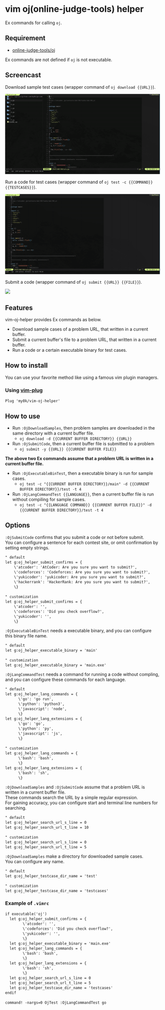 # vim oj(online-judge-tools) helper

Ex commands for calling `oj`.

## Requirement

- [online-judge-tools/oj](https://github.com/online-judge-tools/oj)

Ex commands are not defined if `oj` is not executable.

## Screencast

Download sample test cases (wrapper command of `oj download {{URL}}`).

![](./screencasts/ojdownload_hd.gif)

Run a code for test cases (wrapper command of `oj test -c {{COMMAND}} {{TESTCASES}}`).

![](./screencasts/ojlangtest_hd.gif)

Submit a code (wrapper command of `oj submit {{URL}} {{FILE}}`).

![](./screencasts/ojsubmit_hd.gif)

## Features

vim-oj-helper provides Ex commands as below.

- Download sample cases of a problem URL, that written in a current buffer.
- Submit a current buffer's file to a problem URL, that written in a current buffer.
- Run a code or a certain executable binary for test cases.

## How to install

You can use your favorite method like using a famous vim plugin managers.

### Using [vim-plug](https://github.com/junegunn/vim-plug)

```vim
Plug 'my0k/vim-oj-helper'
```

## How to use

- Run `:OjDownloadSamples`, then problem samples are downloaded in the same directory with a current buffer file.
  - `oj download -d {{CURRENT BUFFER DIRECTORY}} {{URL}}`
- Run `:OjSubmitCode`, then a current buffer file is submitted to a problem
  - `oj submit -y {{URL}} {{CURRENT BUFFER FILE}}`

**The above two Ex commands assume that a problem URL is written in a current buffer file.**

- Run `:OjExecutableBinTest`, then a executable binary is run for sample cases.
  - `oj test -c "{{CURRENT BUFFER DIRECTORY}}/main" -d {{CURRENT BUFFER DIRECTORY}}/test -t 4`
- Run `:OjLangCommandTest {{LANGUAGE}}`, then a current buffer file is run without compiling for sample cases.
  - `oj test -c "{{LANGUAGE COMMAND}} {{CURRENT BUFFER FILE}}" -d {{CURRENT BUFFER DIRECTORY}}/test -t 4`

## Options

`:OjSubmitCode` confirms that you submit a code or not before submit.  
You can configure a sentence for each contest site, or omit confirmation by setting empty strings.

```vim
" default
let g:oj_helper_submit_confirms = {
    \'atcoder': 'AtCoder: Are you sure you want to submit?',
    \'codeforces': 'Codeforces: Are you sure you want to submit?',
    \'yukicoder': 'yukicoder: Are you sure you want to submit?',
    \'hackerrank': 'HackerRank: Are you sure you want to submit?',
    \}

" customization
let g:oj_helper_submit_confirms = {
    \'atcoder': '',
    \'codeforces': 'Did you check overflow?',
    \'yukicoder': '',
    \}
```

`:OjExecutableBinTest` needs a executable binary, and you can configure this binary file name.

```vim
" default
let g:oj_helper_executable_binary = 'main'

" customization
let g:oj_helper_executable_binary = 'main.exe'
```

`:OjLangCommandTest` needs a command for running a code without compling,
  and you can configure these commands for each language.  

```vim
" default
let g:oj_helper_lang_commands = {
      \'go': 'go run',
      \'python': 'python3',
      \'javascript': 'node',
      \}
let g:oj_helper_lang_extensions = {
      \'go': 'go',
      \'python': 'py',
      \'javascript': 'js',
      \}

" customization
let g:oj_helper_lang_commands = {
      \'bash': 'bash',
      \}
let g:oj_helper_lang_extensions = {
      \'bash': 'sh',
      \}
```

`:OjDownloadSamples` and `:OjSubmitCode` assume that a problem URL is written in a current buffer file.  
These commands search the URL by a simple regular expression.  
For gaining accuracy, you can configure start and terminal line numbers for searching.

```vim
" default
let g:oj_helper_search_url_s_line = 0
let g:oj_helper_search_url_t_line = 10

" customization
let g:oj_helper_search_url_s_line = 0
let g:oj_helper_search_url_t_line = 5
```

`:OjDownloadSamples` make a directory for downloaded sample cases.  
You can configure any name.

```vim
" default
let g:oj_helper_testcase_dir_name = 'test'

" customization
let g:oj_helper_testcase_dir_name = 'testcases'
```

### Example of `.vimrc`

```vim
if executable('oj')
  let g:oj_helper_submit_confirms = {
        \'atcoder': '',
        \'codeforces': 'Did you check overflow?',
        \'yukicoder': '',
        \}
  let g:oj_helper_executable_binary = 'main.exe'
  let g:oj_helper_lang_commands = {
        \'bash': 'bash',
        \}
  let g:oj_helper_lang_extensions = {
        \'bash': 'sh',
        \}
  let g:oj_helper_search_url_s_line = 0
  let g:oj_helper_search_url_t_line = 5
  let g:oj_helper_testcase_dir_name = 'testcases'
endif

command! -nargs=0 OjTest :OjLangCommandTest go
```

